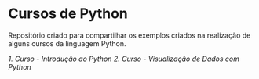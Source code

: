 # Cursos de Python

Repositório criado para compartilhar os exemplos criados na realização de alguns cursos da linguagem Python.

_1. Curso - Introdução ao Python_
_2. Curso - Visualização de Dados com Python_